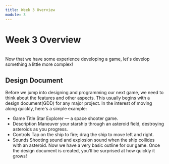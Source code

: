 ```yaml
---
title: Week 3 Overview
module: 3
---
```


# Week 3 Overview <br />


<br />
Now that we have some experience developing a game, let's develop something a little more complex!


<br />

<!-- <div class="embed-responsive embed-responsive-16by9"><iframe class="embed-responsive-item" src="https://www.youtube.com/embed/GGX5lm2me0A" frameborder="0" allowfullscreen></iframe></div> -->


## Design Document

Before we jump into designing and programming our next game, we need to think about the features and other aspects. This usually begins with a design document(GDD) for any major project. In the interest of moving along quickly, here's a simple example:

 	 
- Game Title	Star Explorer — a space shooter game.
- Description	Maneuver your starship through an asteroid field, destroying asteroids as you progress.
- Controls	Tap on the ship to fire; drag the ship to move left and right.
- Sounds	Shooting sound and explosion sound when the ship collides with an asteroid.
Now we have a very basic outline for our game. Once the design document is created, you'll be surprised at how quickly it grows!

